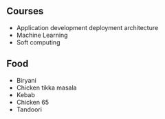 ## Courses

  - Application development deployment architecture
  - Machine Learning
  - Soft computing

## Food

  - Biryani
  - Chicken tikka masala
  - Kebab
  - Chicken 65
  - Tandoori
